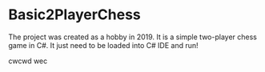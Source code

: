 # Basic2PlayerChess
The project was created as a hobby in 2019. It is a simple two-player chess game in C#. 
It just need to be loaded into C# IDE and run!

cwcwd
wec
